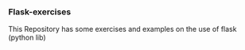 ### Flask-exercises

This Repository has some exercises and examples on the use of flask (python lib)
